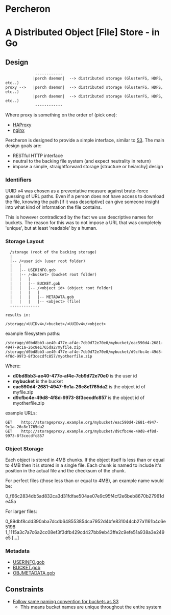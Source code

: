 Percheron
==========
# A Distributed Object [File] Store - in Go

## Design

```
             ------------
            |perch daemon|  --> distributed storage (GlusterFS, HDFS, etc..)
proxy -->   |perch daemon|  --> distributed storage (GlusterFS, HDFS, etc..)
            |perch daemon|  --> distributed storage (GlusterFS, HDFS, etc..)
             ------------
```

Where proxy is something on the order of (pick one):
  * [HAProxy](http://haproxy.1wt.eu/)
  * [nginx](http://nginx.org/)


Percheron is designed to provide a simple interface, similar to [S3](http://aws.amazon.com/s3/). The main design goals are:

  * RESTful HTTP interface
  * neutral to the backing file system (and expect neutrality in return)
  * impose a simple, straightforward storage [structure or heiarchy] design


### Identifiers
UUID v4 was chosen as a preventative measure against brute-force guessing of URL paths. Even if a person does not have access to download the file, knowing the path [if it was descriptive] can give someone insight into what kind of information the file contains.

This is however contradicted by the fact we use descriptive names for buckets. The reason for this was to not impose a URL that was completely 'unique', but at least 'readable' by a human.


### Storage Layout

```
  /storage (root of the backing storage)
  |
  |-- /<user id> (user root folder)
  |   |
  |   |-- USERINFO.gob
  |   |-- /<bucket> (bucket root folder)
  |   |   |
  |   |   |-- BUCKET.gob
  |   |   |-- /<object id> (object root folder)
  |   |   |   |
  |   |   |   |-- METADATA.gob
  |   |   |   |-- <object> (file)
  -------------

results in:

/storage/<UUIDv4>/<bucket>/<UUIDv4>/<object>
```

example filesystem paths:

```
/storage/d0bd8bb3-ae40-477e-af4e-7cb9d72e70e0/mybucket/eac590d4-2681-4947-9c1a-26c8e1765da2/myfile.zip
/storage/d0bd8bb3-ae40-477e-af4e-7cb9d72e70e0/mybucket/d9cfbc4e-49d8-4f8d-9973-8f3cecdfc857/myotherfile.zip
```

Where:
  * __d0bd8bb3-ae40-477e-af4e-7cb9d72e70e0__ is the user id
  * __mybucket__ is the bucket
  * __eac590d4-2681-4947-9c1a-26c8e1765da2__ is the object id of myfile.zip
  * __d9cfbc4e-49d8-4f8d-9973-8f3cecdfc857__ is the object id of myotherfile.zip

example URLs:
```
GET    http://storageproxy.example.org/mybucket/eac590d4-2681-4947-9c1a-26c8e1765da2
GET    http://storageproxy.example.org/mybucket/d9cfbc4e-49d8-4f8d-9973-8f3cecdfc857
```

### Object Storage
Each object is stored in 4MB chunks. If the object itself is less than or equal to 4MB then it is stored in a single file. Each chunk is named to include it's position in the actual file and the checksum of the chunk.

For perfect files (those less than or equal to 4MB), an example name would be:

0_f66c2834db5ad832ca3d31fdfae504ae07e9c95f4cf2e6beb8670b27961de45a

For larger files:

0_89dbf8cdd390aba7dcdb648553854ca7952d4bfe831044cb27a1161b4c6e5198
1_1115a3c7a7c6a2cc08ef3f3dfb429cd427bb9eb43ffe2c9efe51a938a3e249e5
[...]

### Metadata
  * [USERINFO.gob](docs/USERINFO.md)
  * [BUCKET.gob](docs/BUCKET.md)
  * [OBJMETADATA.gob](docs/OBJMETADATA.md)


## Constraints
  * [Follow same naming convention for buckets as S3](http://docs.aws.amazon.com/AmazonS3/latest/dev/BucketRestrictions.html)
    * This means bucket names are unique throughout the entire system

